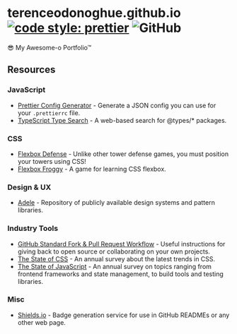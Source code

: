 # terenceodonoghue.github.io [![code style: prettier](https://img.shields.io/badge/code_style-prettier-ff69b4.svg)](https://github.com/prettier/prettier) ![GitHub](https://img.shields.io/github/license/terenceodonoghue/terenceodonoghue.github.io)

😎 My Awesome-o Portfolio™

## Resources

### JavaScript

- [Prettier Config Generator](https://michelelarson.com/prettier-config/) - Generate a JSON config you can use for your `.prettierrc` file.
- [TypeScript Type Search](https://microsoft.github.io/TypeSearch/) - A web-based search for @types/\* packages.

### CSS

- [Flexbox Defense](http://www.flexboxdefense.com/) - Unlike other tower defense games, you must position your towers using CSS!
- [Flexbox Froggy](https://flexboxfroggy.com/) - A game for learning CSS flexbox.

### Design & UX

- [Adele](https://adele.uxpin.com/) - Repository of publicly available design systems and pattern libraries.

### Industry Tools

- [GitHub Standard Fork & Pull Request Workflow](https://gist.github.com/Chaser324/ce0505fbed06b947d962) - Useful instructions for giving back to open source or collaborating on your own projects.
- [The State of CSS](https://stateofcss.com/) - An annual survey about the latest trends in CSS.
- [The State of JavaScript](https://stateofjs.com/) - An annual survey on topics ranging from frontend frameworks and state management, to build tools and testing libraries.

### Misc

- [Shields.io](https://shields.io/) - Badge generation service for use in GitHub READMEs or any other web page.

